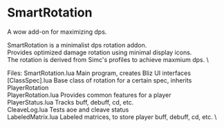 # SmartRotation
A wow add-on for maximizing dps. 

SmartRotation is a minimalist dps rotation addon. \
Provides optimized damage rotation using minimal display icons. \
The rotation is derived from Simc's profiles to achieve maxmium dps. \

Files: 
SmartRotation.lua 		Main program, creates Bliz UI interfaces \
[ClassSpec].lua			Base class of rotation for a certain spec, inherits PlayerRotation \
PlayerRotation.lua		Provides common features for a player \
PlayerStatus.lua		Tracks buff, debuff, cd, etc. \
CleaveLog.lua			Tests aoe and cleave status \
LabeledMatrix.lua		Labeled matrices, to store player buff, debuff, cd, etc. \
